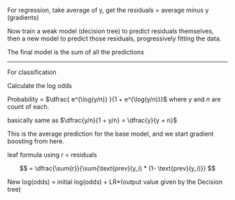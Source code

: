 
For regression, take average of y, get the residuals = average minus y (gradients)

Now train a weak model (decision tree) to predict residuals themselves, then a new model to predict those residuals, progressively fitting the data.

The final model is the sum of all the predictions

---

For classification

Calculate the log odds

Probability  = $\dfrac{ e^{\log(y/n)} }{1 + e^{\log(y/n)}}$ where $y$ and $n$ are count of each.

basically same as $\dfrac{y/n}{1 + y/n} = \dfrac{y}{y + n}$

This is the average prediction for the base model, and we start gradient boosting from here.


leaf formula using r = residuals

$$ = \dfrac{\sum{r}}{\sum{\text{prev}(y_i) * (1- \text{prev}(y_i)}} $$


New log(odds) = initial log(odds) + LR*(output value given by the Decision tree)
